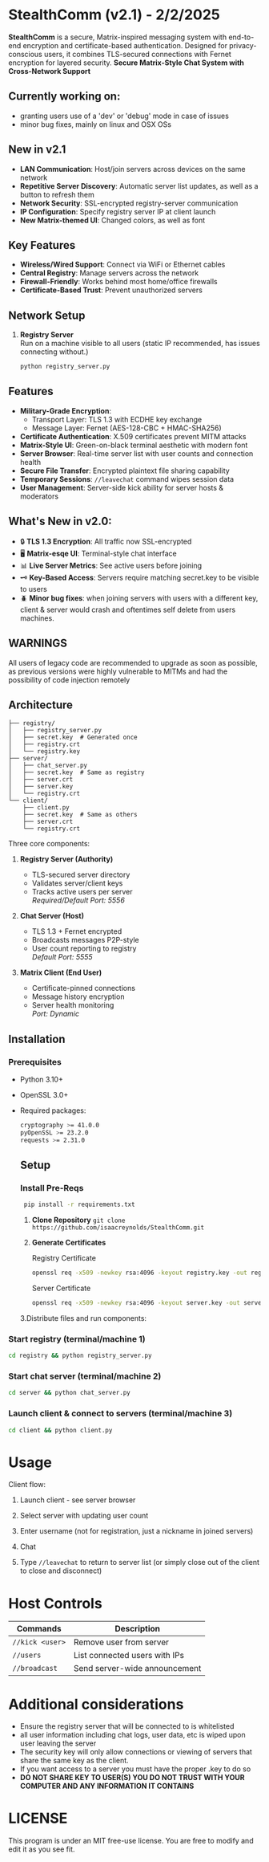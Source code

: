 
# StealthComm (v2.1) - 2/2/2025

**StealthComm** is a secure, Matrix-inspired messaging system with end-to-end encryption and certificate-based authentication. Designed for privacy-conscious users, it combines TLS-secured connections with Fernet encryption for layered security.
**Secure Matrix-Style Chat System with Cross-Network Support**
## Currently working on:
- granting users use of a 'dev' or 'debug' mode in case of issues
- minor bug fixes, mainly on linux and OSX OSs
## New in v2.1
-  **LAN Communication**: Host/join servers across devices on the same network
-  **Repetitive Server Discovery**: Automatic server list updates, as well as a button to refresh them
-  **Network Security**: SSL-encrypted registry-server communication
-  **IP Configuration**: Specify registry server IP at client launch
-  **New Matrix-themed UI**: Changed colors, as well as font

## Key Features
- **Wireless/Wired Support**: Connect via WiFi or Ethernet cables
- **Central Registry**: Manage servers across the network
- **Firewall-Friendly**: Works behind most home/office firewalls
- **Certificate-Based Trust**: Prevent unauthorized servers

## Network Setup
1. **Registry Server**  
   Run on a machine visible to all users (static IP recommended, has issues connecting without.)
   ```bash
   python registry_server.py
## Features

- **Military-Grade Encryption**: 
  - Transport Layer: TLS 1.3 with ECDHE key exchange
  - Message Layer: Fernet (AES-128-CBC + HMAC-SHA256) 
- **Certificate Authentication**: X.509 certificates prevent MITM attacks
- **Matrix-Style UI**: Green-on-black terminal aesthetic with modern font
- **Server Browser**: Real-time server list with user counts and connection health
- **Secure File Transfer**: Encrypted plaintext file sharing capability
- **Temporary Sessions**: `//leavechat` command wipes session data
- **User Management**: Server-side kick ability for server hosts & moderators
## What's New in v2.0:
- 🔒 **TLS 1.3 Encryption**: All traffic now SSL-encrypted
- 🖥️ **Matrix-esqe UI**: Terminal-style chat interface
- 📊 **Live Server Metrics**: See active users before joining
- 🗝️ **Key-Based Access**: Servers require matching secret.key to be visible to users
- 🪲 **Minor bug fixes**: when joining servers with users with a different key, client & server would crash and oftentimes self delete from users machines.
## WARNINGS
All users of legacy code are recommended to upgrade as soon as possible, as previous versions were highly vulnerable to MITMs and had the possibility of code injection remotely
## Architecture
```.
├── registry/
│   ├── registry_server.py
│   ├── secret.key  # Generated once
│   ├── registry.crt
│   └── registry.key
├── server/
│   ├── chat_server.py
│   ├── secret.key  # Same as registry
│   ├── server.crt
│   ├── server.key
│   └── registry.crt
└── client/
    ├── client.py
    ├── secret.key  # Same as others
    ├── server.crt
    └── registry.crt
```
Three core components:

1. **Registry Server (Authority)**  
   - TLS-secured server directory  
   - Validates server/client keys  
   - Tracks active users per server  
   *Required/Default Port: 5556*

2. **Chat Server (Host)**  
   - TLS 1.3 + Fernet encrypted  
   - Broadcasts messages P2P-style  
   - User count reporting to registry  
   *Default Port: 5555*

3. **Matrix Client (End User)**  
   - Certificate-pinned connections  
   - Message history encryption  
   - Server health monitoring  
   *Port: Dynamic*

## Installation

### Prerequisites

- Python 3.10+
- OpenSSL 3.0+
- Required packages:
  ```bash
  cryptography >= 41.0.0
  pyOpenSSL >= 23.2.0
  requests >= 2.31.0
  ```

  ## Setup
  ### Install Pre-Reqs
  ```bash
   pip install -r requirements.txt
  ```
  1. **Clone Repository**
   ```git clone https://github.com/isaacreynolds/StealthComm.git```

  2. **Generate Certificates**
   
        Registry Certificate

        ```bash
        openssl req -x509 -newkey rsa:4096 -keyout registry.key -out registry.crt -days 365 -nodes
        ```
        Server Certificate
        ```bash
        openssl req -x509 -newkey rsa:4096 -keyout server.key -out server.crt -days 365 -nodes
        ```
   3.Distribute files and run components:


### Start registry (terminal/machine 1)
```bash
cd registry && python registry_server.py

```

### Start chat server (terminal/machine 2)
```bash
cd server && python chat_server.py

```

### Launch client & connect to servers (terminal/machine 3)
```bash
cd client && python client.py
```

# Usage
Client flow:
1. Launch client - see server browser

2. Select server with updating user count

3. Enter username (not for registration, just a nickname in joined servers)

4. Chat

5. Type ```//leavechat``` to return to server list (or simply close out of the client to close and disconnect)

# Host Controls
| Commands | Description | 
|---|---|
| ```//kick <user>``` | Remove user from server |
| ```//users``` | List connected users with IPs |
| ```//broadcast``` | Send server-wide announcement | 

# Additional considerations
- Ensure the registry server that will be connected to is whitelisted
- all user  information including chat logs, user data, etc is wiped upon user leaving the server
- The security key will only allow connections or viewing of servers that share the same key as the client.
- If you want access to a server you must have the proper .key to do so
- **DO NOT SHARE KEY TO USER(S) YOU DO NOT TRUST WITH YOUR COMPUTER AND ANY INFORMATION IT CONTAINS**


# LICENSE 
This program is under an MIT free-use license. You are free to modify and edit it as you see fit.
